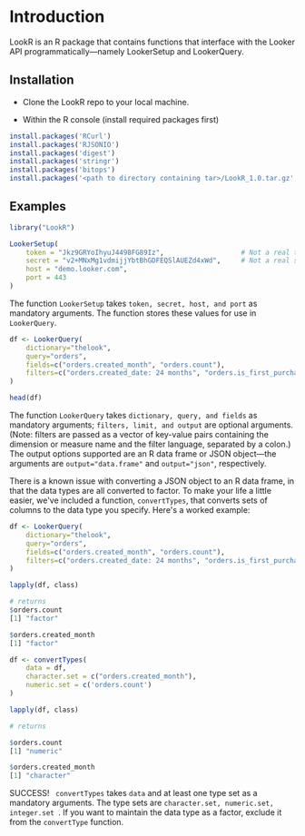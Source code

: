Introduction
================

LookR is an R package that contains functions that interface with the Looker API programmatically—namely LookerSetup and LookerQuery.

Installation
------------

* Clone the LookR repo to your local machine.

* Within the R console (install required packages first)
```R 
install.packages('RCurl')
install.packages('RJSONIO')
install.packages('digest')
install.packages('stringr')
install.packages('bitops')
install.packages('<path to directory containing tar>/LookR_1.0.tar.gz', repos = NULL, type = 'source')
```

Examples
------------

```R
library("LookR")

LookerSetup(
	token = "Jkz9GRYoIhyuJ4498FG89Iz",     	 	         # Not a real token
	secret = "v2+MNxMg1vdmijjYbtBhGDFEQSlAUEZd4xWd",     # Not a real secret
	host = "demo.looker.com", 
	port = 443
)
```

The function ```LookerSetup``` takes ```token, secret, host, and port``` as mandatory arguments. The function stores these values for use in ```LookerQuery```.

```R
df <- LookerQuery(
 	dictionary="thelook", 
 	query="orders", 
 	fields=c("orders.created_month", "orders.count"), 
 	filters=c("orders.created_date: 24 months", "orders.is_first_purchase: Yes")
)

head(df)
```
The function ```LookerQuery``` takes ```dictionary, query, and fields``` as mandatory arguments; ```filters, limit, and output``` are optional arguments. (Note: filters are passed as a vector of key-value pairs containing the dimension or measure name and the filter language, separated by a colon.) The output options supported are an R data frame or JSON object—the arguments are ```output="data.frame"``` and ```output="json"```, respectively.

There is a known issue with converting a JSON object to an R data frame, in that the data types are all converted to factor. To make your life a little easier, we've included a function, ``` convertTypes ```, that converts sets of columns to the data type you specify. Here's a worked example:
```R
df <- LookerQuery(
 	dictionary="thelook", 
 	query="orders", 
 	fields=c("orders.created_month", "orders.count"), 
 	filters=c("orders.created_date: 24 months", "orders.is_first_purchase: Yes")
)

lapply(df, class)

# returns
$orders.count
[1] "factor"

$orders.created_month
[1] "factor"

df <- convertTypes(
 	data = df, 
 	character.set = c("orders.created_month"), 
 	numeric.set = c('orders.count')
)

lapply(df, class)

# returns

$orders.count
[1] "numeric"

$orders.created_month
[1] "character"
```
SUCCESS! ``` convertTypes``` takes ```data``` and at least one type set as a mandatory arguments. The type sets are ```character.set, numeric.set, integer.set ```. If you want to maintain the data type as a factor, exclude it from the ```convertType``` function.

